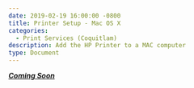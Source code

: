 ```yaml
---
date: 2019-02-19 16:00:00 -0800
title: Printer Setup - Mac OS X
categories:
  - Print Services (Coquitlam)
description: Add the HP Printer to a MAC computer
type: Document
---
```


***<u>Coming Soon</u>***